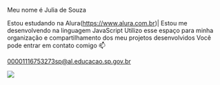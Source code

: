 Meu nome é Julia de Souza

Estou estudando na Alura(https://www.alura.com.br)|
Estou me desenvolvendo na linguagem JavaScript
Utilizo esse espaço para minha organização e compartilhamento dos meu projetos desenvolvidos
Você pode entrar em contato comigo 📫

00001116753273sp@al.educacao.sp.gov.br

![](https://media1.tenor.com/m/4Y1a-ilrjqQAAAAC/rapunzel-tangled.gif)
